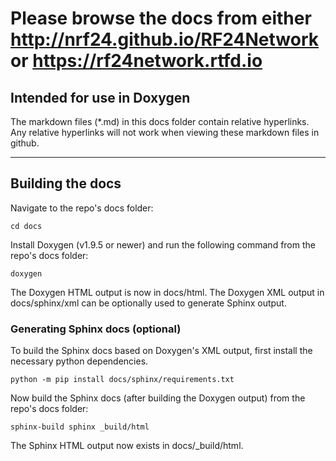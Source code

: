 # Please browse the docs from either http://nrf24.github.io/RF24Network or https://rf24network.rtfd.io

## Intended for use in Doxygen

The markdown files (\*.md) in this docs folder contain relative hyperlinks. Any relative hyperlinks will not work when viewing these markdown files in github.

----

## Building the docs

Navigate to the repo's docs folder:

```shell
cd docs
```

Install Doxygen (v1.9.5 or newer) and run the following command from the repo's docs folder:

```shell
doxygen
```

The Doxygen HTML output is now in docs/html. The Doxygen XML output in docs/sphinx/xml can be optionally used to generate Sphinx output.

### Generating Sphinx docs (optional)

To build the Sphinx docs based on Doxygen's XML output, first install the necessary python dependencies.

``` shell
python -m pip install docs/sphinx/requirements.txt
```

Now build the Sphinx docs (after building the Doxygen output) from the repo's docs folder:

```shell
sphinx-build sphinx _build/html
```

The Sphinx HTML output now exists in docs/_build/html.
